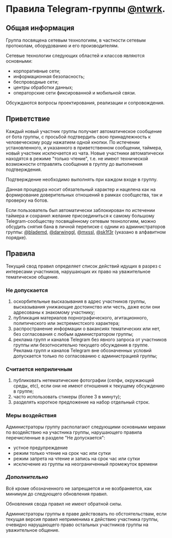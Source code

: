 # Правила Telegram-группы [@ntwrk](https://t.me/ntwrk).

## Общая информация

Группа посвящена сетевым технологиям, в частности сетевым протоколам, оборудованию и его производителям.

Сетевые технологии следующих областей и классов являются основными:

* корпоративные сети;
* информационная безопасность;
* беспроводные сети;
* центры обработки данных;
* операторские сети фиксированной и мобильной связи.

Обсуждаются вопросы проектирования, реализации и сопровождения.

## Приветствие

Каждый новый участник группы получает автоматическое сообщение от бота группы, с просьбой подтвердить свою принадлежность к человеческому роду нажатием одной кнопки. По истечении установленного, и указанного в приветственном сообщении, таймера, новый участник исключается из чата.
Новые участники автоматически находятся в режиме "только чтение", т.е. не имеют технической возможности отправлять сообщения в группу до выполнения подтверждения.

Подтверждение необходимо выполнять при каждом входе в группу.

Данная процедура носит обязательный характер и нацелена как на формирование доверительных отношений в рамках сообщества, так и проверку на ботов.

Если пользователь был автоматически заблокирован по истечении таймера и сохранил желание присоединиться к самому большому Telegram-сообществу посвящённому сетевым технологиям, можно обсудить снятия бана в личной переписке с одним из администраторов группы: [@blademd](https://t.me/blademd), [@darwinggl](https://t.me/darwinggl), [@mxssl](https://t.me/mxssl), [@sk1f3r](https://t.me/sk1f3r) (указано в алфавитном порядке).

## **Правила**

Текущий свод правил определяет список действий идущих в разрез с интересами участников, нарушающих их право на уважительное тематическое общение.

### **Не допускается**

1. оскорбительные высказывания в адрес участников группы, высказывания унижающие достоинство или честь, даже если они адресованы к знакомому участнику;
1. публикация материалов порнографического, агитационного, политического или экстремистского характера;
1. распространение информации о вакансиях тематических или нет, без согласования с любым администратором группы;
1. реклама групп и каналов Telegram без явного запроса от участников группы или безотносительно текущего обсуждения в группе. Реклама групп и каналов Telegram вне обозначенных условий допускается только по согласованию с администрацией группы;

### **Считается неприличным**

1. публиковать нетематические фотографии (селфи, окружающей среды, etc), если они не имеют отношения к текущему обсуждению в группе;
1. часто использовать стикеры (более 3 в минуту);
1. разделять короткое предложение на набор отдельный строк.

### **Меры воздействия**

Администраторы группу располагают следующими основными мерами по воздействию на участника группы, нарушающего правила перечисленные в разделе "Не допускается":

* устное предупреждение
* режим только чтение на срок час или сутки
* режим запрета на чтение и запись на срок час или сутки
* исключение из группы на неограниченный промежуток времени

### **_Дополнительно_**

Всё кроме обозначенного не запрещается и не возбраняется, как минимум до следующего обновления правил.

Обновления свода правил не имеют обратной силы.

Администраторы группы в праве действовать по обстоятельствам, если текущая версия правил неприменима к действию участника группы, очевидно нарущающего право остальных участников группы на уважительное общение.
